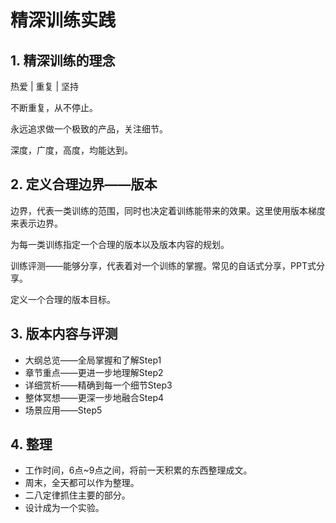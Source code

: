 # 精深训练实践

## 1. 精深训练的理念

热爱 \| 重复 \| 坚持

不断重复，从不停止。

永远追求做一个极致的产品，关注细节。

深度，广度，高度，均能达到。

## 2. 定义合理边界——版本

边界，代表一类训练的范围，同时也决定着训练能带来的效果。这里使用版本梯度来表示边界。

为每一类训练指定一个合理的版本以及版本内容的规划。

训练评测——能够分享，代表着对一个训练的掌握。常见的自话式分享，PPT式分享。

定义一个合理的版本目标。

## 3. 版本内容与评测

* 大纲总览——全局掌握和了解Step1
* 章节重点——更进一步地理解Step2
* 详细赏析——精确到每一个细节Step3
* 整体冥想——更深一步地融合Step4
* 场景应用——Step5

## 4. 整理

* 工作时间，6点~9点之间，将前一天积累的东西整理成文。
* 周末，全天都可以作为整理。
* 二八定律抓住主要的部分。
* 设计成为一个实验。



